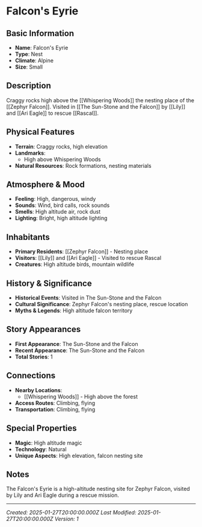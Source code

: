 # Falcon's Eyrie

## Basic Information
- **Name**: Falcon's Eyrie
- **Type**: Nest
- **Climate**: Alpine
- **Size**: Small

## Description
Craggy rocks high above the [[Whispering Woods]] the nesting place of the [[Zephyr Falcon]]. Visited in [[The Sun-Stone and the Falcon]] by [[Lily]] and [[Ari Eagle]] to rescue [[Rascal]].

## Physical Features
- **Terrain**: Craggy rocks, high elevation
- **Landmarks**: 
  - High above Whispering Woods
- **Natural Resources**: Rock formations, nesting materials

## Atmosphere & Mood
- **Feeling**: High, dangerous, windy
- **Sounds**: Wind, bird calls, rock sounds
- **Smells**: High altitude air, rock dust
- **Lighting**: Bright, high altitude lighting

## Inhabitants
- **Primary Residents**: [[Zephyr Falcon]] - Nesting place
- **Visitors**: [[Lily]] and [[Ari Eagle]] - Visited to rescue Rascal
- **Creatures**: High altitude birds, mountain wildlife

## History & Significance
- **Historical Events**: Visited in The Sun-Stone and the Falcon
- **Cultural Significance**: Zephyr Falcon's nesting place, rescue location
- **Myths & Legends**: High altitude falcon territory

## Story Appearances
- **First Appearance**: The Sun-Stone and the Falcon
- **Recent Appearance**: The Sun-Stone and the Falcon
- **Total Stories**: 1

## Connections
- **Nearby Locations**: 
  - [[Whispering Woods]] - High above the forest
- **Access Routes**: Climbing, flying
- **Transportation**: Climbing, flying

## Special Properties
- **Magic**: High altitude magic
- **Technology**: Natural
- **Unique Aspects**: High elevation, falcon nesting site

## Notes
The Falcon's Eyrie is a high-altitude nesting site for Zephyr Falcon, visited by Lily and Ari Eagle during a rescue mission.

---
*Created: 2025-01-27T20:00:00.000Z*
*Last Modified: 2025-01-27T20:00:00.000Z*
*Version: 1*
